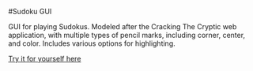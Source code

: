 #Sudoku GUI

GUI for playing Sudokus. Modeled after the Cracking The Cryptic web application, with multiple types of pencil marks, including corner, center, and color. Includes various options for highlighting.

[Try it for yourself here](http://htmlpreview.github.io/?https://github.com/BenLiuMath/sudoku-ui/blob/main/index.html)